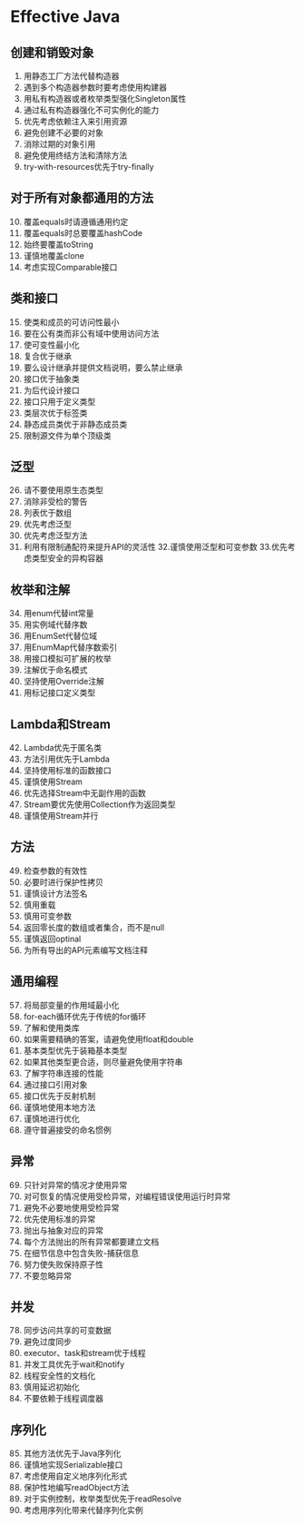 # Effective Java
## 创建和销毁对象
1.  用静态工厂方法代替构造器
2.  遇到多个构造器参数时要考虑使用构建器
3.  用私有构造器或者枚举类型强化Singleton属性
4.  通过私有构造器强化不可实例化的能力
5.  优先考虑依赖注入来引用资源
6.  避免创建不必要的对象
7.  消除过期的对象引用
8.  避免使用终结方法和清除方法
9.  try-with-resources优先于try-finally
## 对于所有对象都通用的方法
10. 覆盖equals时请遵循通用约定
11. 覆盖equals时总要覆盖hashCode
12. 始终要覆盖toString
13. 谨慎地覆盖clone
14. 考虑实现Comparable接口
## 类和接口
15. 使类和成员的可访问性最小
16. 要在公有类而非公有域中使用访问方法
17. 使可变性最小化
18. 复合优于继承
19. 要么设计继承并提供文档说明，要么禁止继承
20. 接口优于抽象类
21. 为后代设计接口
22. 接口只用于定义类型
23. 类层次优于标签类
24. 静态成员类优于非静态成员类
25. 限制源文件为单个顶级类
## 泛型
26. 请不要使用原生态类型
27. 消除非受检的警告
28. 列表优于数组
29. 优先考虑泛型
30. 优先考虑泛型方法
31. 利用有限制通配符来提升API的灵活性
32.谨慎使用泛型和可变参数
33.优先考虑类型安全的异构容器
## 枚举和注解
34. 用enum代替int常量
35. 用实例域代替序数
36. 用EnumSet代替位域
37. 用EnumMap代替序数索引
38. 用接口模拟可扩展的枚举
39. 注解优于命名模式
40. 坚持使用Override注解
41. 用标记接口定义类型
## Lambda和Stream
42. Lambda优先于匿名类
43. 方法引用优先于Lambda
44. 坚持使用标准的函数接口
45. 谨慎使用Stream
46. 优先选择Stream中无副作用的函数
47. Stream要优先使用Collection作为返回类型
48. 谨慎使用Stream并行
## 方法
49. 检查参数的有效性
50. 必要时进行保护性拷贝
51. 谨慎设计方法签名
52. 慎用重载
53. 慎用可变参数
54. 返回零长度的数组或者集合，而不是null
55. 谨慎返回optinal
56. 为所有导出的API元素编写文档注释
## 通用编程
57. 将局部变量的作用域最小化
58. for-each循环优先于传统的for循环
59. 了解和使用类库
60. 如果需要精确的答案，请避免使用float和double
61. 基本类型优先于装箱基本类型
62. 如果其他类型更合适，则尽量避免使用字符串
63. 了解字符串连接的性能
64. 通过接口引用对象
65. 接口优先于反射机制
66. 谨慎地使用本地方法
67. 谨慎地进行优化
68. 遵守普遍接受的命名惯例
## 异常
69. 只针对异常的情况才使用异常
70. 对可恢复的情况使用受检异常，对编程错误使用运行时异常
71. 避免不必要地使用受检异常
72. 优先使用标准的异常
73. 抛出与抽象对应的异常
74. 每个方法抛出的所有异常都要建立文档
75. 在细节信息中包含失败-捕获信息
76. 努力使失败保持原子性
77. 不要忽略异常
## 并发
78. 同步访问共享的可变数据
79. 避免过度同步
80. executor、task和stream优于线程
81. 并发工具优先于wait和notify
82. 线程安全性的文档化
83. 慎用延迟初始化
84. 不要依赖于线程调度器
## 序列化
85. 其他方法优先于Java序列化
86. 谨慎地实现Serializable接口
87. 考虑使用自定义地序列化形式
88. 保护性地编写readObject方法
89. 对于实例控制，枚举类型优先于readResolve
90. 考虑用序列化带来代替序列化实例
